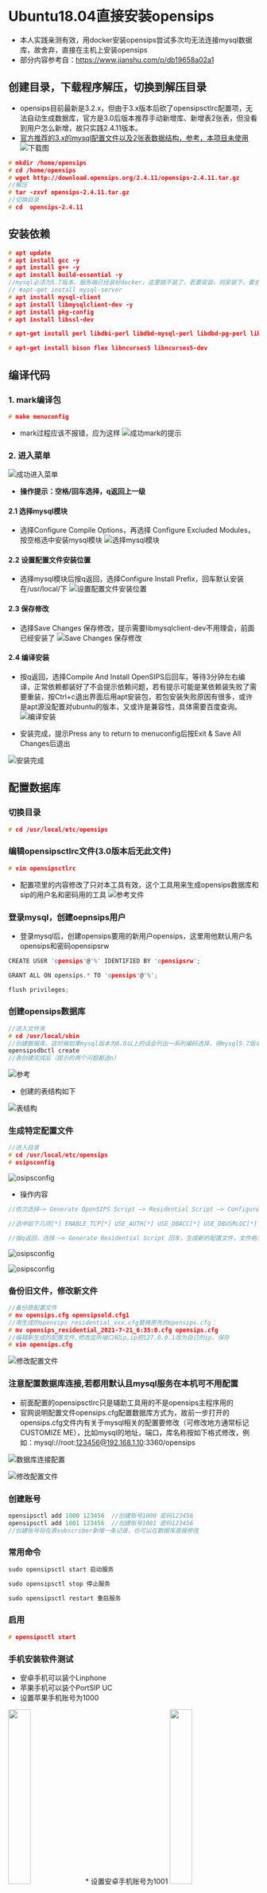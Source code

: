 # Ubuntu18.04直接安装opensips
* 本人实践亲测有效，用docker安装opensips尝试多次均无法连接mysql数据库，故舍弃，直接在主机上安装opensips
* 部分内容参考自：https://www.jianshu.com/p/db19658a02a1
## 创建目录，下载程序解压，切换到解压目录
* opensips目前最新是3.2.x，但由于3.x版本后砍了opensipsctlrc配置项，无法自动生成数据库，官方是3.0后版本推荐手动新增库、新增表2张表，但没看到用户怎么新增，故只实践2.4.11版本。
* [官方推荐的3.x的mysql配置文件以及2张表数据结构，参考，本项目未使用](https://github.com/OpenSIPS/opensips/blob/master/examples/acc-mysql.cfg)
![下载图](https://raw.githubusercontent.com/atorzhang/Document/main/Imgs/20210721_001.png)

~~~c
# mkdir /home/opensips
# cd /home/opensips
# wget http://download.opensips.org/2.4.11/opensips-2.4.11.tar.gz
//解压
# tar -zxvf opensips-2.4.11.tar.gz
//切换目录
# cd  opensips-2.4.11
~~~

## 安装依赖
~~~c
# apt update
# apt install gcc -y
# apt install g++ -y
# apt install build-essential -y
//mysql必须为5.7版本，服务端已经装好docker，这里就不装了，若要安装，则安装下，要去配置文件中注释监听地址 # 127.0.0.1
// #apt-get install mysql-server 
# apt install mysql-client
# apt install libmysqlclient-dev -y
# apt install pkg-config
# apt install libssl-dev

# apt-get install perl libdbi-perl libdbd-mysql-perl libdbd-pg-perl libfrontier-rpc-perl libterm-readline-gnu-perl libberkeleydb-perl

# apt-get install bison flex libncurses5 libncurses5-dev
~~~

## 编译代码

### 1. mark编译包
~~~c
# make menuconfig
~~~
* mark过程应该不报错，应为这样
![成功mark的提示](https://raw.githubusercontent.com/atorzhang/Document/main/Imgs/20210721_002.png)

### 2. 进入菜单
![成功进入菜单](https://raw.githubusercontent.com/atorzhang/Document/main/Imgs/20210721_003.png)
* **操作提示：空格/回车选择，q返回上一级**
#### 2.1 选择mysql模块
* 选择Configure Compile Options，再选择 Configure Excluded Modules，按空格选中安装mysql模块
![选择mysql模块](https://raw.githubusercontent.com/atorzhang/Document/main/Imgs/20210721_004.png)

#### 2.2 设置配置文件安装位置
* 选择mysql模块后按q返回，选择Configure Install Prefix，回车默认安装在/usr/local/下
![设置配置文件安装位置](https://raw.githubusercontent.com/atorzhang/Document/main/Imgs/20210721_005.png)

#### 2.3 保存修改
* 选择Save Changes 保存修改，提示需要libmysqlclient-dev不用理会，前面已经安装了
![Save Changes 保存修改](https://raw.githubusercontent.com/atorzhang/Document/main/Imgs/20210721_006.png)

#### 2.4 编译安装
* 按q返回，选择Compile And Install OpenSIPS后回车，等待3分钟左右编译，正常依赖都装好了不会提示依赖问题，若有提示可能是某依赖装失败了需要重装，按Ctrl+c退出界面后用apt安装包，若包安装失败原因有很多，或许是apt源没配置对ubuntu的版本，又或许是兼容性，具体需要百度查询。
![编译安装](https://raw.githubusercontent.com/atorzhang/Document/main/Imgs/20210721_007.png)

* 安装完成，提示Press any to return to menuconfig后按Exit & Save All Changes后退出

![安装完成](https://raw.githubusercontent.com/atorzhang/Document/main/Imgs/20210721_008.png)

## 配置数据库

### 切换目录
~~~c
# cd /usr/local/etc/opensips
~~~

### 编辑opensipsctlrc文件(3.0版本后无此文件)
~~~c
# vim opensipsctlrc
~~~
* 配置项里的内容修改了只对本工具有效，这个工具用来生成opensips数据库和sip的用户名和密码用的工具
![参考文件](https://raw.githubusercontent.com/atorzhang/Document/main/Imgs/20210721_009.png)

### 登录mysql，创建oepnsips用户
* 登录mysql后，创建opensips要用的新用户opensips，这里用他默认用户名opensips和密码opensipsrw
~~~c
CREATE USER 'opensips'@'%' IDENTIFIED BY 'opensipsrw';

GRANT ALL ON opensips.* TO 'opensips'@'%';

flush privileges;
~~~

### 创建opensips数据库
~~~c
//进入文件夹
# cd /usr/local/sbin
//创建数据库，这时候如果mysql版本为8.0以上的话会列出一系列编码选择，得mysql5.7版本不会出现这问题
opensipsdbctl create
//表创建完成后（提示的两个问题都选n）
~~~
![参考](https://raw.githubusercontent.com/atorzhang/Document/main/Imgs/20210721_011.png)

* 创建的表结构如下

![表结构](https://raw.githubusercontent.com/atorzhang/Document/main/Imgs/20210721_010.png)

### 生成特定配置文件
~~~c
//进入目录
# cd /usr/local/etc/opensips
# osipsconfig
~~~
![osipsconfig](https://raw.githubusercontent.com/atorzhang/Document/main/Imgs/20210721_012.png)

* 操作内容
~~~c
//依次选择—> Generate OpenSIPS Script —> Residential Script —> Configure Residential Script

//选中如下几项[*] ENABLE_TCP[*] USE_AUTH[*] USE_DBACC[*] USE_DBUSRLOC[*] USE_DIALOG

//按q返回，选择 —> Generate Residential Script 回车，生成新的配置文件，文件格式为opensips_residential_xxxxx.cfg，按qqq退出命令，生成新的配置文件
~~~

![osipsconfig](https://raw.githubusercontent.com/atorzhang/Document/main/Imgs/20210721_013.png)

![osipsconfig](https://raw.githubusercontent.com/atorzhang/Document/main/Imgs/20210721_014.png)

### 备份旧文件，修改新文件
~~~c
//备份原配置文件
# mv opensips.cfg opensipsold.cfg1
//用生成的opensips_residential_xxx.cfg替换原先的opensips.cfg：
# mv opensips_residential_2021-7-21_6:35:0.cfg opensips.cfg
//编辑新生成的配置文件,修改监听端口和ip,ip把127.0.0.1改为自己的ip，保存
# vim opensips.cfg
~~~
![修改配置文件](https://raw.githubusercontent.com/atorzhang/Document/main/Imgs/20210721_015.png)

### 注意配置数据库连接,若都用默认且mysql服务在本机可不用配置
* 前面配置的opensipsctlrc只是辅助工具用的不是opensips主程序用的
* 官网说明配置文件opensips.cfg配置数据库方式为，故前一步打开的opensips.cfg文件内有关于mysql相关的配置要修改（可修改地方通常标记CUSTOMIZE ME），比如mysql的地址，端口，库名称按如下格式修改，例如：mysql://root:123456@192.168.1.10:3360/opensips

![数据库连接配置](https://raw.githubusercontent.com/atorzhang/Document/main/Imgs/_20210721092841.png)

![修改配置文件](https://raw.githubusercontent.com/atorzhang/Document/main/Imgs/20210721_016.png)

### 创建账号
~~~c
opensipsctl add 1000 123456  //创建账号1000 密码123456
opensipsctl add 1001 123456  //创建账号1001 密码123456
//创建账号将在表subscriber新增一条记录，也可以在数据库直接修改
~~~

### 常用命令
~~~c
sudo opensipsctl start 启动服务

sudo opensipsctl stop 停止服务

sudo opensipsctl restart 重启服务
~~~

### 启用
~~~c
# opensipsctl start
~~~

### 手机安装软件测试

* 安卓手机可以装个Linphone
* 苹果手机可以装个PortSIP UC
* 设置苹果手机账号为1000
<img src="https://raw.githubusercontent.com/atorzhang/Document/main/Imgs/sip_ios.jpg" width="30%" height="auto">
* 设置安卓手机账号为1001
<img src="https://raw.githubusercontent.com/atorzhang/Document/main/Imgs/sip_andriod.jpg" width="30%" height="auto">

* 用苹果手机拨通安卓手机, PortSIP UC通话界面
<img src="https://raw.githubusercontent.com/atorzhang/Document/main/Imgs/call_ios.jpg" width="30%" height="auto">
* 安卓手机, Linphone通话界面
<img src="https://raw.githubusercontent.com/atorzhang/Document/main/Imgs/call_andriod.jpg" width="30%" height="auto">


* 通话完成后在acc表会新增1条INVITE记录和一条BYE记录

![通话记录](https://raw.githubusercontent.com/atorzhang/Document/main/Imgs/20210721_017.png)

### 附录：注意事项，异常项

~~~c
//后面启动时候一直提示：ERROR: PID file /var/run/opensips.pid does not exist -- OpenSIPS start failed
//应该是mysql版本问题，再装一个5.7版本的mysql试试
//docker装mysql5.7  
# docker pull mysql:5.7

# docker run -itd --name mysql57 \
-p 3360:3306 \
-e MYSQL_ROOT_PASSWORD=123456 \
mysql:5.7

//如果创建用户时提示“ERROR: domain unknown: use usernames with domain or set default domain in SIP_DOMAIN”，
//可修改opensipsctlrc文件将SIP_DOMAIN设为本机域名或IP地址

//查看本机apt可安装的mysql版本，如果最新的版本为5.7就安装5.7
apt-cache madison mysql-server
~~~

